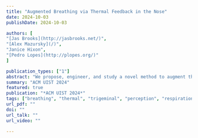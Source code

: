```yaml
---
title: "Augmented Breathing via Thermal Feedback in the Nose"
date: 2024-10-03
publishDate: 2024-10-03

authors: [
"[Jas Brooks](http://jasbrooks.net/)",
"[Alex Mazursky](/)",
"Janice Hixon",
"[Pedro Lopes](http://plopes.org/)"
]

publication_types: ["1"]
abstract: "We propose, engineer, and study a novel method to augment the feeling of breathing—enabling interactive applications to let users feel like they are inhaling more/less air (perceived nasal airflow). We achieve this effect by cooling or heating the nose in sync with the user’s inhalation. Our illusion builds on the physiology of breathing: we perceive our breath predominantly through the cooling of our nasal cavities during inhalation. This is why breathing in a “fresh” cold environment feels easier than in a “stuffy” hot environment, even when the inhaled volume is the same. Our psychophysical study confirmed that our in-nose temperature stimulation significantly influenced breathing perception in both directions: making it feel harder & easier to breathe. Further, we found that ~90% of the trials were described as a change in perceived airflow/breathing, while only ~8% as temperature. Following, we engineered a compact device worn across the septum that uses Peltier elements. We illustrate the potential of this augmented breathing in interactive contexts, such as for virtual reality (e.g., rendering ease of breathing crisp air or difficulty breathing with a deteriorated gas mask) and everyday interactions (e.g., in combination with a relaxation application or to alleviate the perceived breathing resistance when wearing a mask)."
summary: "ACM UIST 2024"
featured: true
publication: "*ACM UIST 2024*"
tags: ["breathing", "thermal", "trigeminal", "perception", "respiration"]
url_pdf: ""
doi: ""
url_talk: ""
url_video: ""

---
```



